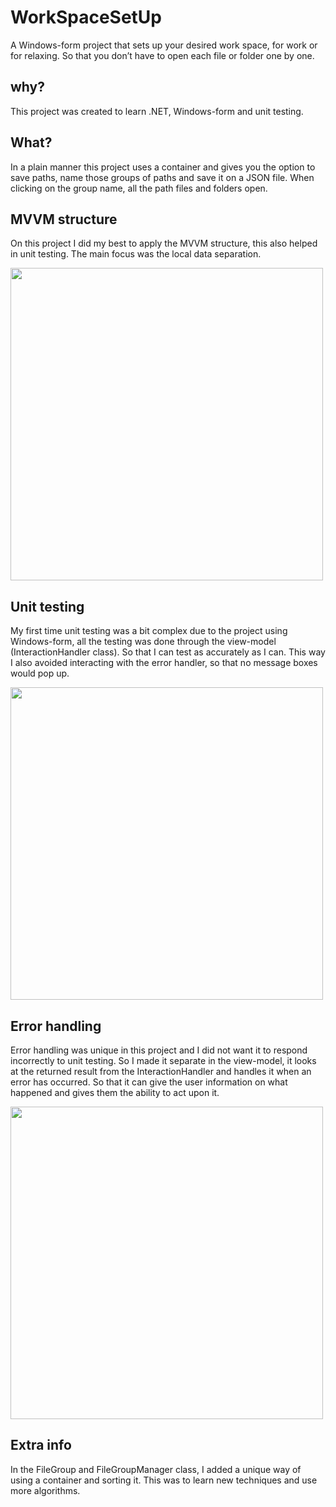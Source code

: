 # WorkSpaceSetUp
A Windows-form project that sets up your desired work space, for work or for relaxing. So that you don’t have to open each file or folder one by one.

## why?
This project was created to learn .NET, Windows-form and unit testing. 

## What?
In a plain manner this project uses a container and gives you the option to save paths, name those groups of paths and save it on a JSON file. When clicking on the group name, all the path files and folders open.

## MVVM structure
On this project I did my best to apply the MVVM structure, this also helped in unit testing. The main focus was the local data separation. 

<img src="https://github.com/user-attachments/assets/76d9d642-547b-47b9-bb89-3bf79e9d032e" width="500">


## Unit testing
My first time unit testing was a bit complex due to the project using Windows-form, all the testing was done through the view-model 
(InteractionHandler class). So that I can test as accurately as I can. This way I also avoided interacting with the error handler, so that no message boxes would pop up.

<img src="https://github.com/user-attachments/assets/01f04413-6193-492d-8fa4-38630e9a83b2" width="500">

## Error handling
Error handling was unique in this project and I did not want it to respond incorrectly to unit testing. So I made it separate in the view-model, it looks at the returned result from the InteractionHandler and handles it when an error has occurred. So that it can give the user information on what happened and gives them the ability to act upon it.

<img src="https://github.com/user-attachments/assets/f3232ebe-75eb-40d4-ae66-2cb836a4a271" width="500">


## Extra info
In the FileGroup and FileGroupManager class, I added a unique way of using a container and sorting it. This was to learn new techniques and use more algorithms. 
